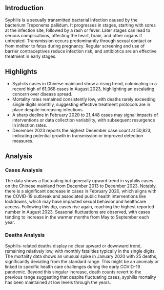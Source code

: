 ## Introduction

Syphilis is a sexually transmitted bacterial infection caused by the bacterium Treponema pallidum. It progresses in stages, starting with sores at the infection site, followed by a rash or fever. Later stages can lead to serious complications, affecting the heart, brain, and other organs if untreated. Transmission occurs predominantly through sexual contact or from mother to fetus during pregnancy. Regular screening and use of barrier contraceptives reduce infection risk, and antibiotics are an effective treatment in early stages.

## Highlights

- Syphilis cases in Chinese mainland show a rising trend, culminating in a record high of 61,068 cases in August 2023, highlighting an escalating concern over disease spread. <br/>
- Mortality rates remained consistently low, with deaths rarely exceeding single digits monthly, suggesting effective treatment protocols are in place despite increasing infections. <br/>
- A sharp decline in February 2020 to 21,448 cases may signal impacts of interventions or data collection variability, with subsequent resurgence in infection rates. <br/>
- December 2023 reports the highest December case count at 50,823, indicating potential growth in transmission or improved detection measures. <br/>

## Analysis

### Cases Analysis
The data shows a fluctuating but generally upward trend in syphilis cases on the Chinese mainland from December 2013 to December 2023. Notably, there is a significant decrease in cases in February 2020, which aligns with the COVID-19 outbreak and associated public health interventions like lockdowns, which may have impacted sexual behavior and healthcare access. Following this dip, cases rise again, reaching the highest reported number in August 2023. Seasonal fluctuations are observed, with cases tending to increase in the warmer months from May to September each year.

### Deaths Analysis
Syphilis-related deaths display no clear upward or downward trend, remaining relatively low, with monthly fatalities typically in the single digits. The mortality data shows an unusual spike in January 2020 with 25 deaths, significantly deviating from the standard range. This might be an anomaly or linked to specific health care challenges during the early COVID-19 pandemic. Beyond this singular increase, death counts revert to the previous range suggesting that despite fluctuating cases, syphilis mortality has been maintained at low levels through the years.

